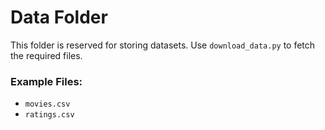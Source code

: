 # Data Folder

This folder is reserved for storing datasets. Use `download_data.py` to fetch the required files.

### Example Files:

- `movies.csv`
- `ratings.csv`
